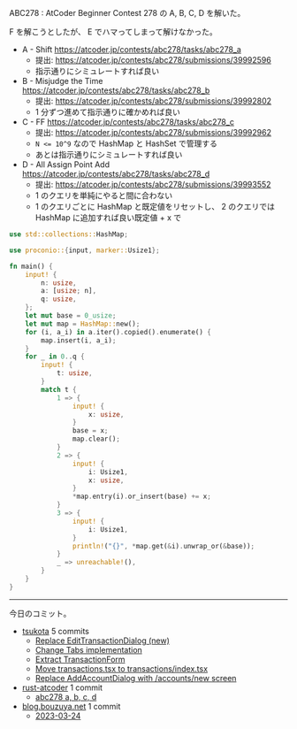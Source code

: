 ABC278 : AtCoder Beginner Contest 278 の A, B, C, D を解いた。

F を解こうとしたが、 E でハマってしまって解けなかった。

- A - Shift
  <https://atcoder.jp/contests/abc278/tasks/abc278_a>
  - 提出: <https://atcoder.jp/contests/abc278/submissions/39992596>
  - 指示通りにシミュレートすれば良い
- B - Misjudge the Time
  <https://atcoder.jp/contests/abc278/tasks/abc278_b>
  - 提出: <https://atcoder.jp/contests/abc278/submissions/39992802>
  - 1 分ずつ進めて指示通りに確かめれば良い
- C - FF
  <https://atcoder.jp/contests/abc278/tasks/abc278_c>
  - 提出: <https://atcoder.jp/contests/abc278/submissions/39992962>
  - `N <= 10^9` なので HashMap と HashSet で管理する
  - あとは指示通りにシミュレートすれば良い
- D - All Assign Point Add
  <https://atcoder.jp/contests/abc278/tasks/abc278_d>
  - 提出: <https://atcoder.jp/contests/abc278/submissions/39993552>
  - 1 のクエリを単純にやると間に合わない
  - 1 のクエリごとに HashMap と既定値をリセットし、 2 のクエリでは HashMap に追加すれば良い既定値 + x で

```rust
use std::collections::HashMap;

use proconio::{input, marker::Usize1};

fn main() {
    input! {
        n: usize,
        a: [usize; n],
        q: usize,
    };
    let mut base = 0_usize;
    let mut map = HashMap::new();
    for (i, a_i) in a.iter().copied().enumerate() {
        map.insert(i, a_i);
    }
    for _ in 0..q {
        input! {
            t: usize,
        }
        match t {
            1 => {
                input! {
                    x: usize,
                }
                base = x;
                map.clear();
            }
            2 => {
                input! {
                    i: Usize1,
                    x: usize,
                }
                *map.entry(i).or_insert(base) += x;
            }
            3 => {
                input! {
                    i: Usize1,
                }
                println!("{}", *map.get(&i).unwrap_or(&base));
            }
            _ => unreachable!(),
        }
    }
}
```

---

今日のコミット。

- [tsukota](https://github.com/bouzuya/tsukota) 5 commits
  - [Replace EditTransactionDialog (new)](https://github.com/bouzuya/tsukota/commit/4905413f29e40f8a89564dd806d16d2519421f99)
  - [Change Tabs implementation](https://github.com/bouzuya/tsukota/commit/add73de8c7b1f4d765d9f6dc73c37ccb1ca420fe)
  - [Extract TransactionForm](https://github.com/bouzuya/tsukota/commit/25dd5370ec21fdb247724cda8f922ea812e381e1)
  - [Move transactions.tsx to transactions/index.tsx](https://github.com/bouzuya/tsukota/commit/d8f68e03ea470932260f3a16a336c6f91768f88f)
  - [Replace AddAccountDialog with /accounts/new screen](https://github.com/bouzuya/tsukota/commit/49a269c256c898297a157480d0c266c9fda9f16b)
- [rust-atcoder](https://github.com/bouzuya/rust-atcoder) 1 commit
  - [abc278 a, b, c, d](https://github.com/bouzuya/rust-atcoder/commit/18bc403ed58d7d7f8796957b9fe1d4a24e4a8ee4)
- [blog.bouzuya.net](https://github.com/bouzuya/blog.bouzuya.net) 1 commit
  - [2023-03-24](https://github.com/bouzuya/blog.bouzuya.net/commit/5674e20bd74122a9e8fd2b062cfd1775430cef7d)
